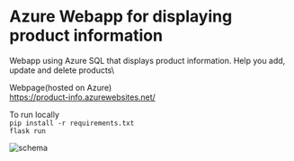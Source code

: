 # Azure Webapp for displaying product information
Webapp using Azure SQL that displays product information. Help you add, update and delete products\

Webpage(hosted on Azure)\
https://product-info.azurewebsites.net/


To run locally\
`pip install -r requirements.txt`\
`flask run`


![schema](https://learn.microsoft.com/en-us/azure/app-service/media/tutorial-connect-msi-sql-database/architecture.png "schema")

